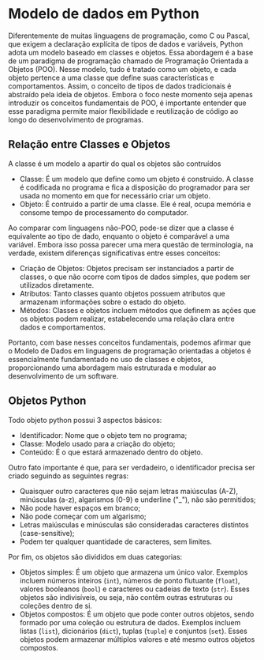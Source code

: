 # Modelo de dados em Python
Diferentemente de muitas linguagens de programação, como C ou Pascal, que exigem a declaração explícita de tipos de dados e variáveis, Python adota um modelo baseado em classes e objetos. Essa abordagem é a base de um paradigma de programação chamado de Programação Orientada a Objetos (POO). Nesse modelo, tudo é tratado como um objeto, e cada objeto pertence a uma classe que define suas características e comportamentos. Assim, o conceito de tipos de dados tradicionais é abstraído pela ideia de objetos. Embora o foco neste momento seja apenas introduzir os conceitos fundamentais de POO, é importante entender que esse paradigma permite maior flexibilidade e reutilização de código ao longo do desenvolvimento de programas.

## Relação entre Classes e Objetos
A classe é um modelo a apartir do qual os objetos são contruídos

- Classe: É um modelo que define como um objeto é construido. A classe é codificada no programa e fica a disposição do programador para ser usada no momento em que for necessário criar um objeto.
- Objeto: É contruido a partir de uma classe. Ele é real, ocupa memória e consome tempo de processamento do computador.

Ao comparar com linguagens não-POO, pode-se dizer que a classe é equivalente ao tipo de dado, enquanto o objeto é comparável a uma variável. Embora isso possa parecer uma mera questão de terminologia, na verdade, existem diferenças significativas entre esses conceitos:

- Criação de Objetos: Objetos precisam ser instanciados a partir de classes, o que não ocorre com tipos de dados simples, que podem ser utilizados diretamente.
- Atributos: Tanto classes quanto objetos possuem atributos que armazenam informações sobre o estado do objeto.
- Métodos: Classes e objetos incluem métodos que definem as ações que os objetos podem realizar, estabelecendo uma relação clara entre dados e comportamentos.

Portanto, com base nesses conceitos fundamentais, podemos afirmar que o Modelo de Dados em linguagens de programação orientadas a objetos é essencialmente fundamentado no uso de classes e objetos, proporcionando uma abordagem mais estruturada e modular ao desenvolvimento de um software.

## Objetos Python
Todo objeto python possui 3 aspectos básicos:
- Identificador: Nome que o objeto tem no programa;
- Classe: Modelo usado para a criação do objeto;
- Conteúdo: É o que estará armazenado dentro do objeto.

Outro fato importante é que, para ser verdadeiro, o identificador precisa ser criado seguindo as seguintes regras:
- Quaisquer outro caracteres que não sejam letras maiúsculas (A-Z), minúsculas (a-z), algarismos (0-9) e underline ("_"), não são permitidos;
- Não pode haver espaços em branco;
- Não pode começar com um algarismo;
- Letras maiúsculas e minúsculas são consideradas caracteres distintos (case-sensitive);
- Podem ter qualquer quantidade de caracteres, sem limites.

Por fim, os objetos são divididos em duas categorias:
- Objetos simples: É um objeto que armazena um único valor. Exemplos incluem números inteiros (`int`), números de ponto flutuante (`float`), valores booleanos (`bool`) e caracteres ou cadeias de texto (`str`). Esses objetos são indivisíveis, ou seja, não contêm outras estruturas ou coleções dentro de si.
- Objetos compostos: É um objeto que pode conter outros objetos, sendo formado por uma coleção ou estrutura de dados. Exemplos incluem listas (`list`), dicionários (`dict`), tuplas (`tuple`) e conjuntos (`set`). Esses objetos podem armazenar múltiplos valores e até mesmo outros objetos compostos.